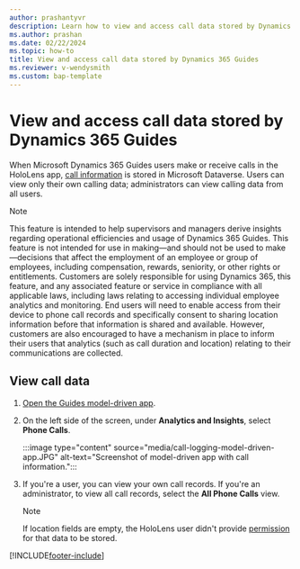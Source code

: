 ```yaml
---
author: prashantyvr
description: Learn how to view and access call data stored by Dynamics 365 Guides.
ms.author: prashan
ms.date: 02/22/2024
ms.topic: how-to
title: View and access call data stored by Dynamics 365 Guides
ms.reviewer: v-wendysmith
ms.custom: bap-template
---
```


# View and access call data stored by Dynamics 365 Guides

When Microsoft Dynamics 365 Guides users make or receive calls in the HoloLens app, [call information](call-data-logs.md) is stored in Microsoft Dataverse. Users can view only their own calling data; administrators can view calling data from all users.

> [!NOTE]
> This feature is intended to help supervisors and managers derive insights regarding operational efficiencies and usage of Dynamics 365 Guides. This feature is not intended for use in making—and should not be used to make—decisions that affect the employment of an employee or group of employees, including compensation, rewards, seniority, or other rights or entitlements. Customers are solely responsible for using Dynamics 365, this feature, and any associated feature or service in compliance with all applicable laws, including laws relating to accessing individual employee analytics and monitoring. End users will need to enable access from their device to phone call records and specifically consent to sharing location information before that information is shared and available. However, customers are also encouraged to have a mechanism in place to inform their users that analytics (such as call duration and location) relating to their communications are collected.

## View call data

1. [Open the Guides model-driven app](open-model-driven-app.md).

1. On the left side of the screen, under **Analytics and Insights**, select **Phone Calls**.

   :::image type="content" source="media/call-logging-model-driven-app.JPG" alt-text="Screenshot of model-driven app with call information.":::
  
1. If you're a user, you can view your own call records. If you're an administrator, to view all call records, select the **All Phone Calls** view.

   > [!NOTE]
   > If location fields are empty, the HoloLens user didn't provide [permission](hololens-permissions.md) for that data to be stored.

[!INCLUDE[footer-include](../includes/footer-banner.md)]
